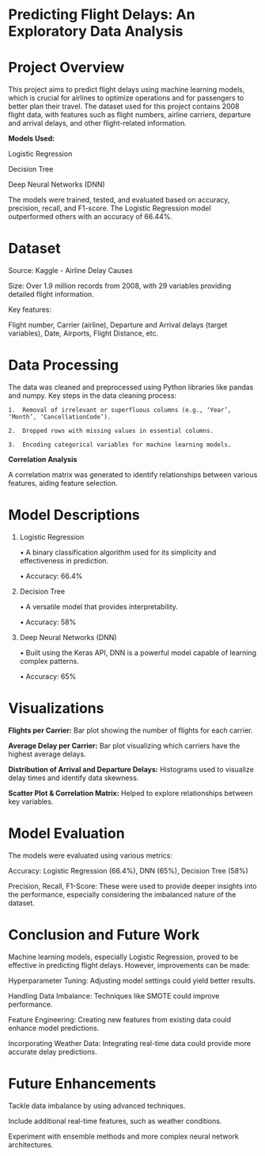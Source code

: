 # Predicting Flight Delays: An Exploratory Data Analysis

# Project Overview

This project aims to predict flight delays using machine learning models, which is crucial for airlines to optimize operations and for passengers to better plan their travel. The dataset used for this project contains 2008 flight data, with features such as flight numbers, airline carriers, departure and arrival delays, and other flight-related information.

**Models Used:**

Logistic Regression

Decision Tree

Deep Neural Networks (DNN)

The models were trained, tested, and evaluated based on accuracy, precision, recall, and F1-score. The Logistic Regression model outperformed others with an accuracy of 66.44%.

# Dataset

Source: Kaggle - Airline Delay Causes

Size: Over 1.9 million records from 2008, with 29 variables providing detailed flight information.

Key features:

Flight number, Carrier (airline), Departure and Arrival delays (target variables), Date, Airports, Flight Distance, etc.

# Data Processing

The data was cleaned and preprocessed using Python libraries like pandas and numpy. Key steps in the data cleaning process:

	1.	Removal of irrelevant or superfluous columns (e.g., ‘Year’, ‘Month’, ‘CancellationCode’).
 
	2.	Dropped rows with missing values in essential columns.
 
	3.	Encoding categorical variables for machine learning models.

**Correlation Analysis**

A correlation matrix was generated to identify relationships between various features, aiding feature selection.

# Model Descriptions

1. Logistic Regression

	•	A binary classification algorithm used for its simplicity and effectiveness in prediction.

	•	Accuracy: 66.4%

3. Decision Tree

	•	A versatile model that provides interpretability.

	•	Accuracy: 58%

5. Deep Neural Networks (DNN)

	•	Built using the Keras API, DNN is a powerful model capable of learning complex patterns.

	•	Accuracy: 65%

# Visualizations

**Flights per Carrier:** Bar plot showing the number of flights for each carrier.

**Average Delay per Carrier:** Bar plot visualizing which carriers have the highest average delays.

**Distribution of Arrival and Departure Delays:** Histograms used to visualize delay times and identify data skewness.

**Scatter Plot & Correlation Matrix:** Helped to explore relationships between key variables.

# Model Evaluation

The models were evaluated using various metrics:

Accuracy: Logistic Regression (66.4%), DNN (65%), Decision Tree (58%)

Precision, Recall, F1-Score: These were used to provide deeper insights into the performance, especially considering the imbalanced nature of the dataset.

# Conclusion and Future Work

Machine learning models, especially Logistic Regression, proved to be effective in predicting flight delays. However, improvements can be made:

Hyperparameter Tuning: Adjusting model settings could yield better results.

Handling Data Imbalance: Techniques like SMOTE could improve performance.

Feature Engineering: Creating new features from existing data could enhance model predictions.

Incorporating Weather Data: Integrating real-time data could provide more accurate delay predictions.

# Future Enhancements

Tackle data imbalance by using advanced techniques.

Include additional real-time features, such as weather conditions.

Experiment with ensemble methods and more complex neural network architectures.
